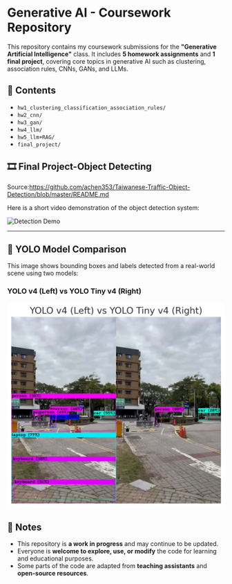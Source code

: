 # Generative AI - Coursework Repository

This repository contains my coursework submissions for the **"Generative Artificial Intelligence"** class. It includes **5 homework assignments** and **1 final project**, covering core topics in generative AI such as clustering, association rules, CNNs, GANs, and LLMs.

## 📝 Contents

- `hw1_clustering_classification_association_rules/`
- `hw2_cnn/`
- `hw3_gan/`
- `hw4_llm/`
- `hw5_llm+RAG/`
- `final_project/`

## 🎞️ Final Project-Object Detecting
Source:https://github.com/achen353/Taiwanese-Traffic-Object-Detection/blob/master/README.md

Here is a short video demonstration of the object detection system:

![Detection Demo](./bike_demo.gif)

---

## 📸 YOLO Model Comparison

This image shows bounding boxes and labels detected from a real-world scene using two models:

### YOLO v4 (Left) vs YOLO Tiny v4 (Right)

<img src="./yolo_comparison.png" alt="YOLO Comparison" width="600"/>


## 📌 Notes

- This repository is **a work in progress** and may continue to be updated.
- Everyone is **welcome to explore, use, or modify** the code for learning and educational purposes.
- Some parts of the code are adapted from **teaching assistants** and **open-source resources**.
